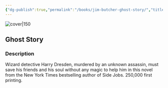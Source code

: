 ```yaml
---
{"dg-publish":true,"permalink":"/books/jim-butcher-ghost-story/","title":"\"Ghost Story\"","tags":["Fantasy"]}
---
```




![cover|150](http://books.google.com/books/content?id=KBDfngEACAAJ&printsec=frontcover&img=1&zoom=1&source=gbs_api)

## Ghost Story

### Description

Wizard detective Harry Dresden, murdered by an unknown assassin, must save his friends and his soul without any magic to help him in this novel from the New York Times bestselling author of Side Jobs. 250,000 first printing.
```